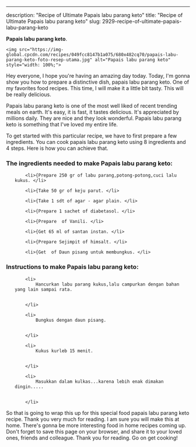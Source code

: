 ---
description: "Recipe of Ultimate Papais labu parang keto"
title: "Recipe of Ultimate Papais labu parang keto"
slug: 2929-recipe-of-ultimate-papais-labu-parang-keto

<p>
	<strong>Papais labu parang keto</strong>. 
	
</p>
<p>
	
	<img src="https://img-global.cpcdn.com/recipes/049fcc8147b1a075/680x482cq70/papais-labu-parang-keto-foto-resep-utama.jpg" alt="Papais labu parang keto" style="width: 100%;">
	
	
</p>
<p>
	Hey everyone, I hope you're having an amazing day today. Today, I'm gonna show you how to prepare a distinctive dish, papais labu parang keto. One of my favorites food recipes. This time, I will make it a little bit tasty. This will be really delicious.
</p>
	
<p>
	
</p>
<p>
	Papais labu parang keto is one of the most well liked of recent trending meals on earth. It's easy, it is fast, it tastes delicious. It's appreciated by millions daily. They are nice and they look wonderful. Papais labu parang keto is something that I've loved my entire life.
</p>

<p>
To get started with this particular recipe, we have to first prepare a few ingredients. You can cook papais labu parang keto using 8 ingredients and 4 steps. Here is how you can achieve that.
</p>

<h3>The ingredients needed to make Papais labu parang keto:</h3>

<ol>
	
		<li>{Prepare 250 gr of labu parang,potong-potong,cuci lalu kukus. </li>
	
		<li>{Take 50 gr of keju parut. </li>
	
		<li>{Take 1 sdt of agar - agar plain. </li>
	
		<li>{Prepare 1 sachet of diabetasol. </li>
	
		<li>{Prepare  of Vanili. </li>
	
		<li>{Get 65 ml of santan instan. </li>
	
		<li>{Prepare Sejimpit of himsalt. </li>
	
		<li>{Get  of Daun pisang untuk membungkus. </li>
	
</ol>
<p>
	
</p>

<h3>Instructions to make Papais labu parang keto:</h3>

<ol>
	
		<li>
			Hancurkan labu parang kukus,lalu campurkan dengan bahan yang lain sampai rata.
			
			
		</li>
	
		<li>
			Bungkus dengan daun pisang.
			
			
		</li>
	
		<li>
			Kukus kurleb 15 menit.
			
			
		</li>
	
		<li>
			Masukkan dalam kulkas...karena lebih enak dimakan dingin.....
			
			
		</li>
	
</ol>

<p>
	
</p>

<p>
	So that is going to wrap this up for this special food papais labu parang keto recipe. Thank you very much for reading. I am sure you will make this at home. There's gonna be more interesting food in home recipes coming up. Don't forget to save this page on your browser, and share it to your loved ones, friends and colleague. Thank you for reading. Go on get cooking!
</p>
